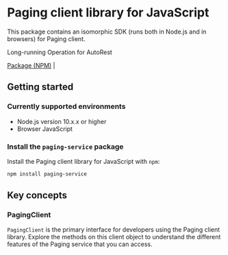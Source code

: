 # Paging client library for JavaScript

This package contains an isomorphic SDK (runs both in Node.js and in browsers) for Paging client.

Long-running Operation for AutoRest

[Package (NPM)](https://www.npmjs.com/package/paging-service) |

## Getting started

### Currently supported environments

- Node.js version 10.x.x or higher
- Browser JavaScript


### Install the `paging-service` package

Install the Paging client library for JavaScript with `npm`:

```bash
npm install paging-service
```


## Key concepts

### PagingClient

`PagingClient` is the primary interface for developers using the Paging client library. Explore the methods on this client object to understand the different features of the Paging service that you can access.

